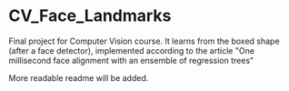 # CV_Face_Landmarks

Final project for Computer Vision course.
It learns from the boxed shape (after a face detector), implemented according to the article "One millisecond face alignment with an ensemble of regression trees"

More readable readme will be added.

